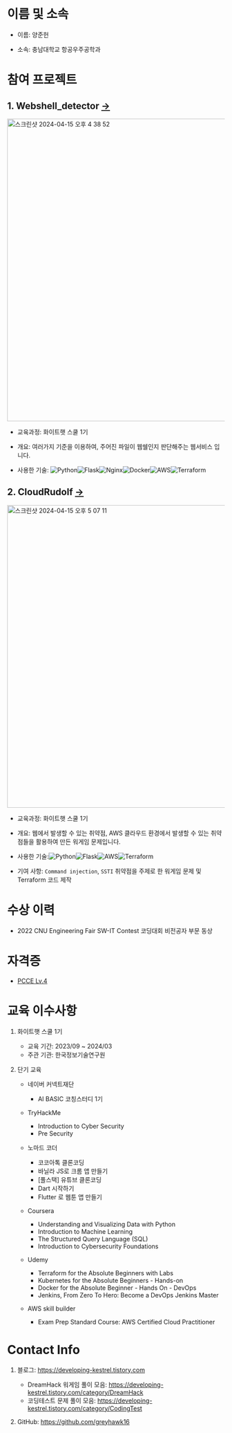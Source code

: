 # 이름 및 소속
- 이름: 양준헌
   
- 소속: 충남대학교 항공우주공학과

# 참여 프로젝트

## 1. Webshell_detector [->](https://github.com/greyhawk16/webshell_detector)

<img width="700" alt="스크린샷 2024-04-15 오후 4 38 52" src="https://github.com/greyhawk16/greyhawk16/assets/97436830/5a28a3e7-ccf5-4bda-a396-545b292251ce">


   - 교육과정: 화이트햇 스쿨 1기
   - 개요: 여러가지 기준을 이용하여, 주어진 파일이 웹쉘인지 판단해주는 웹서비스 입니다.
     
   - 사용한 기술: ![Python](https://img.shields.io/badge/python-3670A0?style=for-the-badge&logo=python&logoColor=ffdd54)![Flask](https://img.shields.io/badge/flask-%23000.svg?style=for-the-badge&logo=flask&logoColor=white)![Nginx](https://img.shields.io/badge/nginx-%23009639.svg?style=for-the-badge&logo=nginx&logoColor=white)![Docker](https://img.shields.io/badge/docker-%230db7ed.svg?style=for-the-badge&logo=docker&logoColor=white)![AWS](https://img.shields.io/badge/AWS-%23FF9900.svg?style=for-the-badge&logo=amazon-aws&logoColor=white)![Terraform](https://img.shields.io/badge/terraform-%235835CC.svg?style=for-the-badge&logo=terraform&logoColor=white)

## 2. CloudRudolf [->](https://github.com/greyhawk16/CloudRudolf)

<img width="700" alt="스크린샷 2024-04-15 오후 5 07 11" src="https://github.com/greyhawk16/greyhawk16/assets/97436830/f6222946-2a81-4116-b056-bf62bdd6cc34">

   - 교육과정: 화이트햇 스쿨 1기
     
   - 개요: 웹에서 발생할 수 있는 취약점, AWS 클라우드 환경에서 발생할 수 있는 취약점들을 활용하여 만든 워게임 문제입니다.
     
   - 사용한 기술:![Python](https://img.shields.io/badge/python-3670A0?style=for-the-badge&logo=python&logoColor=ffdd54)![Flask](https://img.shields.io/badge/flask-%23000.svg?style=for-the-badge&logo=flask&logoColor=white)![AWS](https://img.shields.io/badge/AWS-%23FF9900.svg?style=for-the-badge&logo=amazon-aws&logoColor=white)![Terraform](https://img.shields.io/badge/terraform-%235835CC.svg?style=for-the-badge&logo=terraform&logoColor=white)
     
   - 기여 사항: `Command injection`, `SSTI` 취약점을 주제로 한 워게임 문제 및 Terraform 코드 제작

# 수상 이력

   + 2022 CNU Engineering Fair SW-IT Contest 코딩대회 비전공자 부문 동상
      

# 자격증

   + [PCCE Lv.4](https://certi.programmers.co.kr/result/share/5055?utm_campaign=certi-issuance-share&utm_content=share&utm_medium=social&utm_source=community)
# 교육 이수사항

   1. 화이트햇 스쿨 1기
      - 교육 기간: 2023/09 ~ 2024/03
      - 주관 기관: 한국정보기술연구원
   
   2. 단기 교육 
      - 네이버 커넥트재단
         + AI BASIC 코칭스터디 1기
      - TryHackMe
           + Introduction to Cyber Security
           + Pre Security
        
      - 노마드 코더
           + 코코아톡 클론코딩
           + 바닐라 JS로 크롬 앱 만들기
           + [풀스택] 유튜브 클론코딩
           + Dart 시작하기
           + Flutter 로 웹툰 앱 만들기
        
      - Coursera
           + Understanding and Visualizing Data with Python
           + Introduction to Machine Learning
           + The Structured Query Language (SQL)
           + Introduction to Cybersecurity Foundations
             
      - Udemy
           + Terraform for the Absolute Beginners with Labs
           + Kubernetes for the Absolute Beginners - Hands-on
           + Docker for the Absolute Beginner - Hands On - DevOps
           + Jenkins, From Zero To Hero: Become a DevOps Jenkins Master
             
      - AWS skill builder
           + Exam Prep Standard Course: AWS Certified Cloud Practitioner

# Contact Info
   1. 블로그: https://developing-kestrel.tistory.com
      - DreamHack 워게임 풀이 모음: https://developing-kestrel.tistory.com/category/DreamHack
      - 코딩테스트 문제 풀이 모음: https://developing-kestrel.tistory.com/category/CodingTest
        
   2. GitHub: https://github.com/greyhawk16
